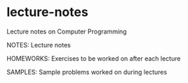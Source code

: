 # lecture-notes
Lecture notes on Computer Programming

NOTES: Lecture notes

HOMEWORKS: Exercises to be worked on after each lecture

SAMPLES: Sample problems worked on during lectures
